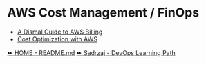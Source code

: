 # AWS Cost Management / FinOps

- [A Dismal Guide to AWS Billing](https://carlos.bueno.org/2023/03/aws-dismal-guide.html?ck_subscriber_id=512840929)
- [Cost Optimization with AWS](https://aws.amazon.com/aws-cost-management/cost-optimization/)

[:fast_forward: HOME - README.md](../../../README.md)
[:fast_forward: Sadrzaj - DevOps Learning Path](../../../table-of-contents.md)
